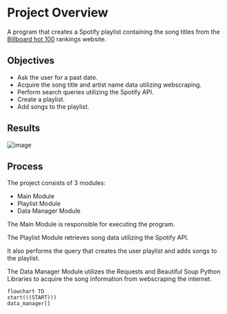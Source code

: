 # Project Overview
A program that creates a Spotify playlist containing the song titles from the [Billboard hot 100](https://www.billboard.com/charts/hot-100/) rankings website.


## Objectives
- Ask the user for a past date.
- Acquire the song title and artist name data utilizing webscraping.
- Perform search queries utilizing the Spotify API.
- Create a playlist.
- Add songs to the playlist.

## Results
![image](https://github.com/frantzalexander/birthday_playlist/assets/128331579/9bd70017-0e41-4a2e-a0a6-5dd7bdfc9d8e)


## Process
The project consists of 3 modules:
- Main Module
- Playlist Module
- Data Manager Module

The Main Module is responsible for executing the program.


The Playlist Module retrieves song data utilizing the Spotify API. 


It also performs the query that creates the user playlist and adds songs to the playlist. 


The Data Manager Module utilizes the Requests and Beautiful Soup Python Libraries to acquire the song information from webscraping the internet.


```mermaid
flowchart TD
start(((START)))
data_manager[]
